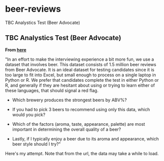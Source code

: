 # beer-reviews
TBC Analystics Test (Beer Advocate)

## TBC Analystics Test (Beer Advocate)

**From [here](https://tcbanalytics.com/2016/01/29/how-to-hire-and-test-for-data-skills-a-one-size-fits-all-interview-kit/)**

"In an effort to make the interviewing experience a bit more fun, we use a dataset that involves beer. This dataset consists of 1.5 million beer reviews from Beer Advocate. It is an ideal dataset for testing candidates since it is too large to fit into Excel, but small enough to process on a single laptop in Python or R. We prefer that candidates complete the test in either Python or R, and generally if they are hesitant about using or trying to learn either of these languages, that should signal a red flag.

- Which brewery produces the strongest beers by ABV%?

- If you had to pick 3 beers to recommend using only this data, which would you pick?

- Which of the factors (aroma, taste, appearance, palette) are most important in determining the overall quality of a beer?

- Lastly, if I typically enjoy a beer due to its aroma and appearance, which beer style should I try?"

Here's my attempt. Note that from the url, the data may take a while to load.

